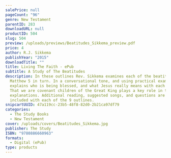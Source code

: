 ```yaml
---
salePrice: null
pageCount: "96"
genre: New Testament
parentID: 283
downloadURL: null
productID: 504
slug: 504
preview: /uploads/previews/Beatitudes_Sikkema_preview.pdf
price: 4
author: R.J. Sikkema
publishYear: "2015"
downloadTitle: ""
title: Living The Faith - ePub
subtitle: A Study of The Beatitudes
description: In these outlines Rev. Sikkema examines each of the beatitudes of
  Matthew 5 in turn. In a conversational tone, and using practical examples, he
  explains who is being blessed, and what Jesus really means with each blessing.
  That we are covenant children of the Great King plays a key role in these
  explanations. Additional reading, suggested songs, and questions are also
  included with each of the 9 outlines.
snipcartUUID: 47a119cc-23b5-48f8-82d0-2b21ca97df79
categories:
  - The Study Books
  - New Testament
cover: /uploads/covers/Beatitudes_Sikkema.jpg
publisher: The Study
ISBN: "9780886660963"
formats:
  - Digital (ePub)
type: products
---
```

